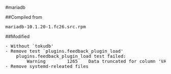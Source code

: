 #mariadb

##Compiled from
<pre>mariadb-10.1.20-1.fc26.src.rpm</pre>

##Modified
<pre>
- Without `tokudb'
- Remove test `plugins.feedback_plugin_load'
	plugins.feedback_plugin_load test failed:
		Warning        1265    Data truncated for column 'VARIABLE_VALUE' at row 498
- Remove systemd-releated files
</pre>

